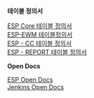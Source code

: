 **테이블 정의서**

[ESP Core 테이블 정의서](https://docs.google.com/spreadsheets/d/1-Lo9pB4V8jrrxaGZpyVlX6Knmh3eMIAN77mFwKLFTe4/edit?gid=1859918902#gid=1859918902)  
[ESP-EWM 테이블정의서](https://docs.google.com/spreadsheets/d/1buHOqrLU3NhdYNuaYj5pnbp-udP0YluN/edit?gid=1721266076#gid=1721266076)  
[ESP - CC 테이블 정의서](https://docs.google.com/spreadsheets/d/1X8mfd19ei9NU4Zbcm3_OxMrFIM-Vik4jcNatdXKONd4/edit?gid=0#gid=0)  
[ESP - REPORT 테이블 정의서](https://docs.google.com/spreadsheets/d/1h7gk9Fp04raCNlaadGWrM6puuZbszEJ_Xn4YVTrVklE/edit?gid=0#gid=0)  

**Open Docs**

[ESP Open Docs](https://ecs-telecom.github.io/esp-open-docs/home.html)  
[Jenkins Open Docs](https://ecs-telecom.github.io/r5-jenkins-docs/root-starter.html)
